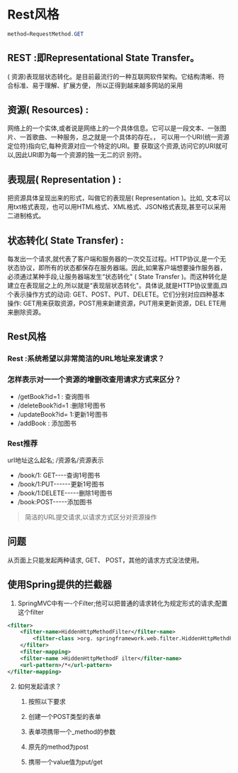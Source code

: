 # Rest风格

```java
method=RequestMethod.GET
```



## REST :即Representational State Transfer。

( 资源)表现层状态转化。是目前最流行的一种互联网软件架构。它结构清晰、符合标准、易于理解、扩展方便，
所以正得到越来越多网站的采用

## 资源( Resources) : 

网络上的一个实体,或者说是网络上的一个具体信息。它可以是一段文本、一张图片、一首歌曲、一种服务，总之就是一个具体的存在。，
可以用一个URI(统一资源定位符)指向它,每种资源对应一个特定的URI。要
获取这个资源,访问它的URI就可以,因此URI即为每一个资源的独一无二的识
别符。

## 表现层( Representation ) : 

把资源具体呈现出来的形式，叫做它的表现层( Representation )。比如, 文本可以用txt格式表现，也可以用HTML格式、XML格式、JSON格式表现,甚至可以采用二进制格式。

## 状态转化( State Transfer) : 

每发出一个请求,就代表了客户端和服务器的一次交互过程。HTTP协议,是一个无状态协议，即所有的状态都保存在服务器端。因此,如果客户端想要操作服务器，必须通过某种手段,让服务器端发生“状态转化" ( State Transfer )。而这种转化是建立在表现层之上的,所以就是“表现层状态转化"。具体说,就是HTTP协议里面,四个表示操作方式的动词: GET、POST、PUT、DELETE。它们分别对应四种基本操作: GET用来获取资源，POST用来新建资源，PUT用来更新资源，DEL ETE用来删除资源。

## Rest风格

### Rest :系统希望以非常简洁的URL地址来发请求？
### 怎样表示对一一个资源的增删改查用请求方式来区分？



- /getBook?id=1 : 查询图书
- /deleteBook?id=1 :删除1号图书
- /updateBook?id= 1:更新1号图书
- /addBook : 添加图书

### Rest推荐
url地址这么起名; /资源名/资源表示

- /book/1: GET----查询1号图书
- /book/1:PUT------更新1号图书
- /book/1:DELETE-----删除1号图书
- /book:POST-----添加图书

> 简洁的URL提交请求,以请求方式区分对资源操作

## 问题

从页面上只能发起两种请求, GET、 POST，其他的请求方式没法使用。

## 使用Spring提供的拦截器

1. SpringMVC中有一-个Filter;他可以把普通的请求转化为规定形式的请求;配置这个filter

```xml
<filter>
    <filter-name>HiddenHttpMethodFilter</filter-name>
        <filter-class >org. springframework.web.filter.HiddenHttpMethdFilter</filter-class>
    </filter>
    <filter-mapping>
    <filter-name >HiddenHttpMethodF ilter</filter-name>
    <url-pattern>/*</url-pattern>
</filter-mapping>

```



2. 如何发起请求？

   1. 按照以下要求

   1. 创建一个POST类型的表单
   2. 表单项携带一个_method的参数
   3. 原先的method为post
   4. 携带一个value值为put/get